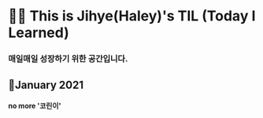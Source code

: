 # :woman_student: This is Jihye(Haley)'s TIL (Today I Learned) 

### 매일매일 성장하기 위한 공간입니다.



## 🍭January 2021

#### no more '코린이'





